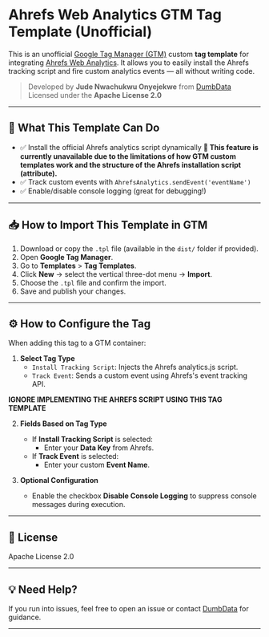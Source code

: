 # Ahrefs Web Analytics GTM Tag Template (Unofficial)

This is an unofficial [Google Tag Manager (GTM)](https://tagmanager.google.com/) custom **tag template** for integrating [Ahrefs Web Analytics](https://ahrefs.com/web-analytics). It allows you to easily install the Ahrefs tracking script and fire custom analytics events — all without writing code.

> Developed by **Jude Nwachukwu Onyejekwe** from [DumbData](https://dumbdata.co)  
> Licensed under the **Apache License 2.0**

---

## 🚀 What This Template Can Do

- ✅ Install the official Ahrefs analytics script dynamically **🚨 This feature is currently unavailable due to the limitations of how GTM custom templates work and the structure of the Ahrefs installation script (attribute).**
- ✅ Track custom events with `AhrefsAnalytics.sendEvent('eventName')`
- ✅ Enable/disable console logging (great for debugging!)

---

## 📥 How to Import This Template in GTM

1. Download or copy the `.tpl` file (available in the `dist/` folder if provided).
2. Open **Google Tag Manager**.
3. Go to **Templates** > **Tag Templates**.
4. Click **New** → select the vertical three-dot menu → **Import**.
5. Choose the `.tpl` file and confirm the import.
6. Save and publish your changes.

---

## ⚙️ How to Configure the Tag

When adding this tag to a GTM container:

1. **Select Tag Type**
   - `Install Tracking Script`: Injects the Ahrefs analytics.js script.
   - `Track Event`: Sends a custom event using Ahrefs's event tracking API.

**IGNORE IMPLEMENTING THE AHREFS SCRIPT USING THIS TAG TEMPLATE**

2. **Fields Based on Tag Type**
   - If **Install Tracking Script** is selected:
     - Enter your **Data Key** from Ahrefs.
   - If **Track Event** is selected:
     - Enter your custom **Event Name**.

3. **Optional Configuration**
   - Enable the checkbox **Disable Console Logging** to suppress console messages during execution.

---

## 📄 License
Apache License 2.0

---

## 💡 Need Help?

If you run into issues, feel free to open an issue or contact [DumbData](https://dumbdata.co) for guidance.

---
